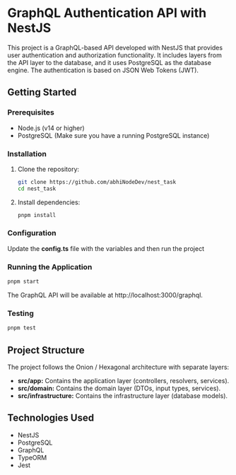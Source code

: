 # GraphQL Authentication API with NestJS

This project is a GraphQL-based API developed with NestJS that provides user authentication and authorization functionality. It includes layers from the API layer to the database, and it uses PostgreSQL as the database engine. The authentication is based on JSON Web Tokens (JWT).

## Getting Started

### Prerequisites

- Node.js (v14 or higher)
- PostgreSQL (Make sure you have a running PostgreSQL instance)

### Installation

1. Clone the repository:

    ```bash
    git clone https://github.com/abhiNodeDev/nest_task
    cd nest_task
    ```

2. Install dependencies:

    ```bash
    pnpm install
    ```

### Configuration

Update the **config.ts** file with the variables and then run the project

### Running the Application

```bash
pnpm start
```

The GraphQL API will be available at http://localhost:3000/graphql.

### Testing

```bash
pnpm test
```

## Project Structure

The project follows the Onion / Hexagonal architecture with separate layers:

- **src/app:** Contains the application layer (controllers, resolvers, services).
- **src/domain:** Contains the domain layer (DTOs, input types, services).
- **src/infrastructure:** Contains the infrastructure layer (database models).

## Technologies Used

- NestJS
- PostgreSQL
- GraphQL
- TypeORM
- Jest
